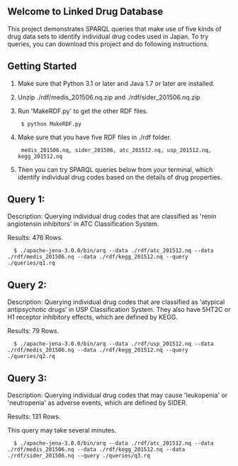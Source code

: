 ## Welcome to Linked Drug DatabaseThis project demonstrates SPARQL queries that make use of five kinds of drug data sets to identify individual drug codes used in Japan.To try queries, you can download this project and do following instructions.## Getting Started1. Make sure that Python 3.1 or later and Java 1.7 or later are installed.2. Unzip ./rdf/medis_201506.nq.zip and ./rdf/sider_201506.nq.zip3. Run 'MakeRDF.py' to get the other RDF files.        $ python MakeRDF.py4. Make sure that you have five RDF files in ./rdf folder.        medis_201506.nq, sider_201506, atc_201512.nq, usp_201512.nq, kegg_201512.nq5. Then you can try SPARQL queries below from your terminal, which identify individual drug codes based on the details of drug properties.## Query 1: Description: Querying individual drug codes that are classified as 'renin angiotensin inhibitors' in ATC Classification System. Results: 476 Rows.      $ ./apache-jena-3.0.0/bin/arq --data ./rdf/atc_201512.nq --data ./rdf/medis_201506.nq --data ./rdf/kegg_201512.nq --query ./queries/q1.rq## Query 2: Description: Querying individual drug codes that are classified as 'atypical antipsychotic drugs' in USP Classification System. They also have 5HT2C or H1 receptor inhibitory effects, which are defined by KEGG. Results: 79 Rows.      $ ./apache-jena-3.0.0/bin/arq --data ./rdf/usp_201512.nq --data ./rdf/medis_201506.nq --data ./rdf/kegg_201512.nq --query ./queries/q2.rq## Query 3: Description: Querying individual drug codes that may cause 'leukopenia' or 'neutropenia' as adverse events, which are defined by SIDER. Results: 131 Rows. This query may take several minutes.      $ ./apache-jena-3.0.0/bin/arq --data ./rdf/atc_201512.nq --data ./rdf/medis_201506.nq --data ./rdf/kegg_201512.nq --data ./rdf/sider_201506.nq --query ./queries/q3.rq